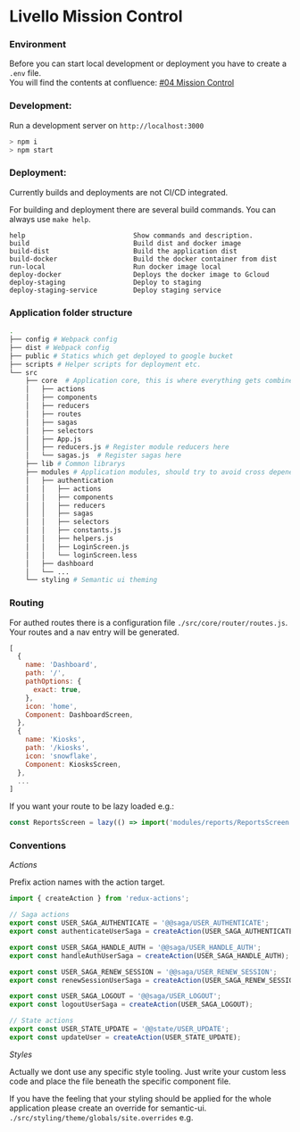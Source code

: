 # Livello Mission Control

### Environment

Before you can start local development or deployment you have to create a `.env` file.  
You will find the contents at confluence: [#04 Mission Control](https://livello.atlassian.net/wiki/spaces/LIV/pages/753822/Mission+Control)

### Development:

Run a development server on `http://localhost:3000`

```bash
> npm i
> npm start
```

### Deployment:

Currently builds and deployments are not CI/CD integrated.

For building and deployment there are several build commands. You can always use `make help`.

```
help                           Show commands and description.
build                          Build dist and docker image
build-dist                     Build the application dist
build-docker                   Build the docker container from dist
run-local                      Run docker image local
deploy-docker                  Deploys the docker image to Gcloud
deploy-staging                 Deploy to staging
deploy-staging-service         Deploy staging service
```

### Application folder structure

```bash
.
├── config # Webpack config
├── dist # Webpack config
├── public # Statics which get deployed to google bucket
├── scripts # Helper scripts for deployment etc.
└── src
    ├── core  # Application core, this is where everything gets combined and core functionality lives.
    │   ├── actions
    │   ├── components
    │   ├── reducers
    │   ├── routes
    │   ├── sagas
    │   ├── selectors
    │   ├── App.js
    │   ├── reducers.js # Register module reducers here
    │   └── sagas.js  # Register sagas here
    ├── lib # Common librarys
    ├── modules # Application modules, should try to avoid cross depenencies
    │   ├── authentication
    │   │   ├── actions
    │   │   ├── components
    │   │   ├── reducers
    │   │   ├── sagas
    │   │   ├── selectors
    │   │   ├── constants.js
    │   │   ├── helpers.js
    │   │   ├── LoginScreen.js
    │   │   └── loginScreen.less
    │   ├── dashboard
    │   └── ...
    └── styling # Semantic ui theming
```

### Routing

For authed routes there is a configuration file `./src/core/router/routes.js`.
Your routes and a nav entry will be generated.

```js
[
  {
    name: 'Dashboard',
    path: '/',
    pathOptions: {
      exact: true,
    },
    icon: 'home',
    Component: DashboardScreen,
  },
  {
    name: 'Kiosks',
    path: '/kiosks',
    icon: 'snowflake',
    Component: KiosksScreen,
  },
  ...
]
```

If you want your route to be lazy loaded e.g.:

```js
const ReportsScreen = lazy(() => import('modules/reports/ReportsScreen'));
```

### Conventions

_Actions_

Prefix action names with the action target.

```js
import { createAction } from 'redux-actions';

// Saga actions
export const USER_SAGA_AUTHENTICATE = '@@saga/USER_AUTHENTICATE';
export const authenticateUserSaga = createAction(USER_SAGA_AUTHENTICATE);

export const USER_SAGA_HANDLE_AUTH = '@@saga/USER_HANDLE_AUTH';
export const handleAuthUserSaga = createAction(USER_SAGA_HANDLE_AUTH);

export const USER_SAGA_RENEW_SESSION = '@@saga/USER_RENEW_SESSION';
export const renewSessionUserSaga = createAction(USER_SAGA_RENEW_SESSION);

export const USER_SAGA_LOGOUT = '@@saga/USER_LOGOUT';
export const logoutUserSaga = createAction(USER_SAGA_LOGOUT);

// State actions
export const USER_STATE_UPDATE = '@@state/USER_UPDATE';
export const updateUser = createAction(USER_STATE_UPDATE);
```

_Styles_

Actually we dont use any specific style tooling. Just write your custom less code and place the file beneath the specific component file.

If you have the feeling that your styling should be applied for the whole application please create an override for semantic-ui. `./src/styling/theme/globals/site.overrides` e.g.
